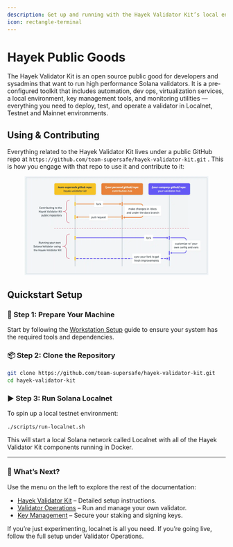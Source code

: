 ```yaml
---
description: Get up and running with the Hayek Validator Kit’s local environment in minutes
icon: rectangle-terminal
---
```


# Hayek Public Goods

The Hayek Validator Kit is an open source public good for developers and sysadmins that want to run high performance Solana validators. It is a pre-configured toolkit that includes automation, dev ops, virtualization services, a local environment, key management tools, and monitoring utilities — everything you need to deploy, test, and operate a validator in Localnet, Testnet and Mainnet environments.

## Using & Contributing

Everything related to the Hayek Validator Kit lives under a public GitHub repo at `https://github.com/team-supersafe/hayek-validator-kit.git` . This is how you engage with that repo to use it and contribute to it:

<figure><img src=".gitbook/assets/Hayek Validator Kit@2x.webp" alt=""><figcaption></figcaption></figure>

## Quickstart Setup

### 🧰 Step 1: Prepare Your Machine

Start by following the [Workstation Setup](hayek-validator-kit/workstation-setup.md) guide to ensure your system has the required tools and dependencies.

### 📦 Step 2: Clone the Repository

```bash
git clone https://github.com/team-supersafe/hayek-validator-kit.git
cd hayek-validator-kit
```

### ▶️ Step 3: Run Solana Localnet

To spin up a local testnet environment:

```
./scripts/run-localnet.sh
```

This will start a local Solana network called Localnet with all of the Hayek Validator Kit components running in Docker.

***

### 🧭 What’s Next?

Use the menu on the left to explore the rest of the documentation:

* [Hayek Validator Kit](broken-reference) – Detailed setup instructions.
* [Validator Operations](broken-reference) – Run and manage your own validator.
* [Key Management](broken-reference) – Secure your staking and signing keys.

If you’re just experimenting, localnet is all you need. If you’re going live, follow the full setup under Validator Operations.
